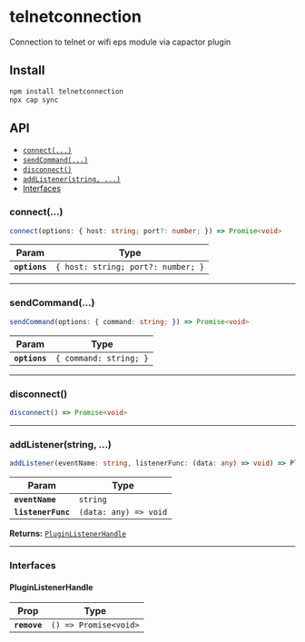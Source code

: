 # telnetconnection

Connection to telnet or wifi eps module via capactor plugin

## Install

```bash
npm install telnetconnection
npx cap sync
```

## API

<docgen-index>

* [`connect(...)`](#connect)
* [`sendCommand(...)`](#sendcommand)
* [`disconnect()`](#disconnect)
* [`addListener(string, ...)`](#addlistenerstring-)
* [Interfaces](#interfaces)

</docgen-index>

<docgen-api>
<!--Update the source file JSDoc comments and rerun docgen to update the docs below-->

### connect(...)

```typescript
connect(options: { host: string; port?: number; }) => Promise<void>
```

| Param         | Type                                          |
| ------------- | --------------------------------------------- |
| **`options`** | <code>{ host: string; port?: number; }</code> |

--------------------


### sendCommand(...)

```typescript
sendCommand(options: { command: string; }) => Promise<void>
```

| Param         | Type                              |
| ------------- | --------------------------------- |
| **`options`** | <code>{ command: string; }</code> |

--------------------


### disconnect()

```typescript
disconnect() => Promise<void>
```

--------------------


### addListener(string, ...)

```typescript
addListener(eventName: string, listenerFunc: (data: any) => void) => PluginListenerHandle
```

| Param              | Type                                |
| ------------------ | ----------------------------------- |
| **`eventName`**    | <code>string</code>                 |
| **`listenerFunc`** | <code>(data: any) =&gt; void</code> |

**Returns:** <code><a href="#pluginlistenerhandle">PluginListenerHandle</a></code>

--------------------


### Interfaces


#### PluginListenerHandle

| Prop         | Type                                      |
| ------------ | ----------------------------------------- |
| **`remove`** | <code>() =&gt; Promise&lt;void&gt;</code> |

</docgen-api>

